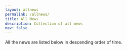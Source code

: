 ```yaml
---
layout: allnews
permalink: /allnews/
title: All News
description: Collection of all news
nav: false
---
```


All the news are listed below in descending order of time.